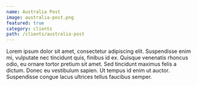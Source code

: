 ```yaml
---
name: Australia Post
image: australia-post.png
featured: true
category: clients
path: /clients/australia-post
---
```

Lorem ipsum dolor sit amet, consectetur adipiscing elit. Suspendisse enim mi, vulputate nec tincidunt quis, finibus id ex. Quisque venenatis rhoncus odio, eu ornare tortor pretium sit amet. Sed tincidunt maximus felis a dictum. Donec eu vestibulum sapien. Ut tempus id enim ut auctor. Suspendisse congue lacus ultrices tellus faucibus semper.
